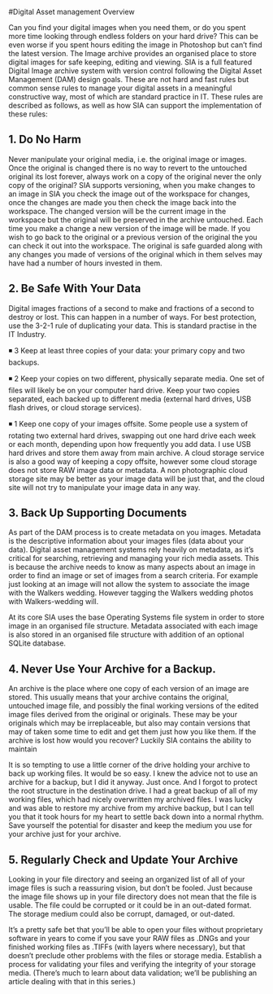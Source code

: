 #Digital Asset management Overview

Can you find your digital images when you need them, or do you spent more time looking through endless folders on your hard drive? This can be even worse if you spent hours editing the image in Photoshop but can’t find the latest version. The Image archive provides an organised place to store digital images for safe keeping, editing and viewing. SIA is a full featured Digital Image archive system with version control following the Digital Asset Management (DAM) design goals. These are not hard and fast rules but common sense rules to manage your digital assets in a meaningful constructive way, most of which are standard practice in IT. These rules are described as follows, as well as how SIA can support the implementation of these rules:

## 1. Do No Harm

Never manipulate your original media, i.e. the original image or images. Once the original is changed there is no way to revert to the untouched original its lost forever, always work on a copy of the original never the only copy of the original? SIA supports versioning, when you make changes to an image in SIA you check the image out of the workspace for changes, once the changes are made you then check the image back into the workspace. The changed version will be the current image in the workspace but the original will be preserved in the archive untouched. Each time you make a change a new version of the image will be made. If you wish to go back to the original or a previous version of the original the you can check it out into the workspace. The original is safe guarded along with any changes you made of versions of the original which in them selves may have had a number of hours invested in them.  

## 2. Be Safe With Your Data

Digital images fractions of a second to make and fractions of a second to destroy or lost. This can happen in a number of ways. For best protection, use the 3-2-1 rule of duplicating your data. This is standard practise in the IT Industry. 

◾ 3 Keep at least three copies of your data: your primary copy and two backups.

◾ 2 Keep your copies on two different, physically separate media. One set of files will likely be on your computer hard drive. Keep your two copies separated, each backed up to different media (external hard drives, USB flash drives, or cloud storage services).

◾ 1 Keep one copy of your images offsite. Some people use a system of rotating two external hard drives, swapping out one hard drive each week or each month, depending upon how frequently you add data. I use USB hard drives and store them away from main archive. A cloud storage service is also a good way of keeping a copy offsite, however some cloud storage does not store RAW image data or metadata. A non photographic cloud storage site may be better as your image data will be just that, and the cloud site will not try to manipulate your image data in any way. 

## 3. Back Up Supporting Documents

As part of the DAM process is to create metadata on you images. Metadata is the descriptive information about your images files (data about your data). Digital asset management systems rely heavily on metadata, as it’s critical for searching, retrieving and managing your rich media assets. This is because the archive needs to know as many aspects about an image in order to find an image or set of images from a search criteria. For example just looking at an image will not allow the system to associate the image with the Walkers wedding. However tagging the Walkers wedding photos with Walkers-wedding will. 

At its core SIA uses the base Operating Systems file system in order to store image in an organised file structure. Metadata associated with each image is also stored in an organised file structure with addition of an optional SQLite database. 

## 4. Never Use Your Archive for a Backup.

An archive is the place where one copy of each version of an image are stored. This usually means that your archive contains the original, untouched image file, and possibly the final working versions of the edited image files derived from the original or originals. These may be your originals which may be irreplaceable, but also may contain versions that may of taken some time to edit and get them just how you like them. If the archive is lost how would you recover?
Luckily SIA contains the ability to maintain  


It is so tempting to use a little corner of the drive holding your archive to back up working files. It would be so easy. I knew the advice not to use an archive for a backup, but I did it anyway. Just once. And I forgot to protect the root structure in the destination drive. I had a great backup of all of my working files, which had nicely overwritten my archived files. I was lucky and was able to restore my archive from my archive backup, but I can tell you that it took hours for my heart to settle back down into a normal rhythm. Save yourself the potential for disaster and keep the medium you use for your archive just for your archive.

## 5. Regularly Check and Update Your Archive

Looking in your file directory and seeing an organized list of all of your image files is such a reassuring vision, but don’t be fooled. Just because the image file shows up in your file directory does not mean that the file is usable. The file could be corrupted or it could be in an out-dated format. The storage medium could also be corrupt, damaged, or out-dated.

It’s a pretty safe bet that you’ll be able to open your files without proprietary software in years to come if you save your RAW files as .DNGs and your finished working files as .TIFFs (with layers where necessary), but that doesn’t preclude other problems with the files or storage media. Establish a process for validating your files and verifying the integrity of your storage media. (There’s much to learn about data validation; we’ll be publishing an article dealing with that in this series.)
